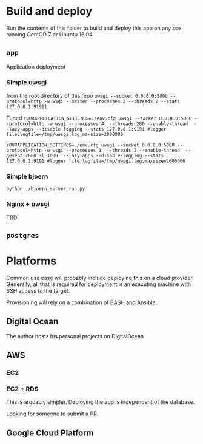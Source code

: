 # Build and deploy

Run the contents of this folder to build and deploy this app on any box running
CentOD 7 or Ubuntu 16.04

## `app`
Application deployment

### Simple uwsgi
from the root directory of this repo
`uwsgi --socket 0.0.0.0:5000 --protocol=http -w wsgi --master --processes 2 --threads 2 --stats 127.0.0.1:91911`

Tuned
`YOURAPPLICATION_SETTINGS=./env.cfg uwsgi --socket 0.0.0.0:5000 --protocol=http -w wsgi --processes 4  --threads 200 --enable-thread  --lazy-apps --disable-logging --stats 127.0.0.1:9191 #logger file:logfile=/tmp/uwsgi.log,maxsize=2000000`

`YOURAPPLICATION_SETTINGS=./env.cfg uwsgi --socket 0.0.0.0:5000 --protocol=http -w wsgi --processes 1  --threads 2 --enable-thread  --gevent 2000 -l 1000  --lazy-apps --disable-logging --stats 127.0.0.1:9191 #logger file:logfile=/tmp/uwsgi.log,maxsize=2000000`

### Simple bjoern
`python ./bjoern_server_run.py`

### Nginx + uwsgi
TBD

## `postgres`

# Platforms
Common use case will probably include deploying this on a cloud provider. Generally, all that 
is required for deployment is an executing machine with SSH access to the target. 

Provisioning will rely on a combination of BASH and Ansible. 

## Digital Ocean
The author hosts his personal projects on DigitalOcean

## AWS 
### EC2

### EC2 + RDS
This is arguably simpler. Deploying the app is independent of the database.

Looking for someone to submit a PR. 

## Google Cloud Platform